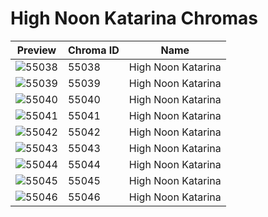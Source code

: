 # High Noon Katarina Chromas



| Preview | Chroma ID | Name |
|---------|-----------|------|
| ![55038](https://raw.communitydragon.org/latest/plugins/rcp-be-lol-game-data/global/default/v1/champion-chroma-images/55/55038.png) | 55038 | High Noon Katarina |
| ![55039](https://raw.communitydragon.org/latest/plugins/rcp-be-lol-game-data/global/default/v1/champion-chroma-images/55/55039.png) | 55039 | High Noon Katarina |
| ![55040](https://raw.communitydragon.org/latest/plugins/rcp-be-lol-game-data/global/default/v1/champion-chroma-images/55/55040.png) | 55040 | High Noon Katarina |
| ![55041](https://raw.communitydragon.org/latest/plugins/rcp-be-lol-game-data/global/default/v1/champion-chroma-images/55/55041.png) | 55041 | High Noon Katarina |
| ![55042](https://raw.communitydragon.org/latest/plugins/rcp-be-lol-game-data/global/default/v1/champion-chroma-images/55/55042.png) | 55042 | High Noon Katarina |
| ![55043](https://raw.communitydragon.org/latest/plugins/rcp-be-lol-game-data/global/default/v1/champion-chroma-images/55/55043.png) | 55043 | High Noon Katarina |
| ![55044](https://raw.communitydragon.org/latest/plugins/rcp-be-lol-game-data/global/default/v1/champion-chroma-images/55/55044.png) | 55044 | High Noon Katarina |
| ![55045](https://raw.communitydragon.org/latest/plugins/rcp-be-lol-game-data/global/default/v1/champion-chroma-images/55/55045.png) | 55045 | High Noon Katarina |
| ![55046](https://raw.communitydragon.org/latest/plugins/rcp-be-lol-game-data/global/default/v1/champion-chroma-images/55/55046.png) | 55046 | High Noon Katarina |
